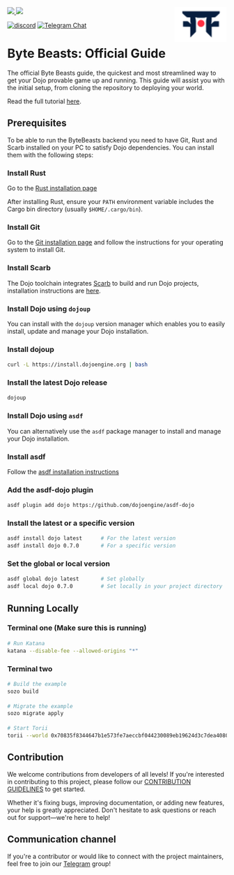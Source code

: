 <picture>
  <source media="(prefers-color-scheme: dark)" srcset=".github/mark-dark.svg">
  <img alt="Dojo logo" align="right" width="120" src=".github/mark-light.svg">
</picture>

<a href="https://twitter.com/dojostarknet">
<img src="https://img.shields.io/twitter/follow/dojostarknet?style=social"/>
</a>
<a href="https://github.com/dojoengine/dojo">
<img src="https://img.shields.io/github/stars/dojoengine/dojo?style=social"/>
</a>

[![discord](https://img.shields.io/badge/join-dojo-green?logo=discord&logoColor=white)](https://discord.gg/PwDa2mKhR4)
[![Telegram Chat][tg-badge]][tg-url]

[tg-badge]: https://img.shields.io/endpoint?color=neon&logo=telegram&label=chat&style=flat-square&url=https%3A%2F%2Ftg.sumanjay.workers.dev%2Fdojoengine
[tg-url]: https://t.me/dojoengine

# Byte Beasts: Official Guide

The official Byte Beasts guide, the quickest and most streamlined way to get your Dojo provable game up and running. This guide will assist you with the initial setup, from cloning the repository to deploying your world.

Read the full tutorial [here](https://book.dojoengine.org/tutorial/dojo-starter).

## Prerequisites

To be able to run the ByteBeasts backend you need to have Git, Rust and Scarb installed on your PC to satisfy Dojo dependencies. You can install them with the following steps:

### Install Rust

Go to the [Rust installation page](https://doc.rust-lang.org/book/ch01-01-installation.html#installing-rustup-on-linux-or-macos)

After installing Rust, ensure your `PATH` environment variable includes the Cargo bin directory (usually `$HOME/.cargo/bin`).

### Install Git
Go to the [Git installation page](https://git-scm.com/downloads) and follow the instructions for your operating system to install Git.

### Install Scarb
The Dojo toolchain integrates [Scarb](https://docs.swmansion.com/scarb/) to build and run Dojo projects, installation instructions are [here](https://docs.swmansion.com/scarb/download.html).

### Install Dojo using `dojoup`

You can install with the `dojoup` version manager which enables you to easily install, update and manage your Dojo installation.

### Install dojoup
```bash
curl -L https://install.dojoengine.org | bash
```
### Install the latest Dojo release
```bash
dojoup
```

### Install Dojo using `asdf`

You can alternatively use the `asdf` package manager to install and manage your Dojo installation.

### Install asdf

Follow the [asdf installation instructions](https://asdf-vm.com/guide/getting-started.html)

### Add the asdf-dojo plugin

```bash
asdf plugin add dojo https://github.com/dojoengine/asdf-dojo
```

### Install the latest or a specific version

```bash
asdf install dojo latest      # For the latest version
asdf install dojo 0.7.0       # For a specific version

```

### Set the global or local version

```bash
asdf global dojo latest       # Set globally
asdf local dojo 0.7.0         # Set locally in your project directory

```

## Running Locally

### Terminal one (Make sure this is running)
```bash
# Run Katana
katana --disable-fee --allowed-origins "*"
```

### Terminal two
```bash
# Build the example
sozo build

# Migrate the example
sozo migrate apply

# Start Torii
torii --world 0x70835f8344647b1e573fe7aeccbf044230089eb19624d3c7dea4080f5dcb025 --allowed-origins "*"
```

## Contribution

We welcome contributions from developers of all levels! If you're interested in contributing to this project, please follow our  [CONTRIBUTION GUIDELINES](./CONTRIBUTION.md) to get started.

Whether it's fixing bugs, improving documentation, or adding new features, your help is greatly appreciated. Don't hesitate to ask questions or reach out for support—we're here to help!

## Communication channel
If you're a contributor or would like to connect with the project maintainers, feel free to join our [Telegram](https://t.me/+-84e2pqLtqNkZDAx) group!

